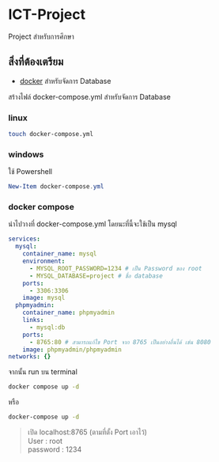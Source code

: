 # ICT-Project

Project สำหรับการศึกษา

## สิ่งที่ต้องเตรียม

- [docker](https://docs.docker.com/desktop/) สำหรับจัดการ Database

สร้างไฟล์ docker-compose.yml สำหรับจัดการ Database

### linux

```bash
touch docker-compose.yml
```

### windows

ใช้ Powershell

```powershell
New-Item docker-compose.yml
```

### docker compose

นำไปวางที่ docker-compose.yml โดยนะที่นี้จะใช้เป็น mysql

```yml
services:
  mysql:
    container_name: mysql
    environment:
      - MYSQL_ROOT_PASSWORD=1234 # เป็น Password ของ root
      - MYSQL_DATABASE=project # ชื่อ database
    ports:
      - 3306:3306
    image: mysql
  phpmyadmin:
    container_name: phpmyadmin
    links:
      - mysql:db
    ports:
      - 8765:80 # สามารถแก้ใข Port จาก 8765 เป็นอย่างอื่นได้ เช่น 8080
    image: phpmyadmin/phpmyadmin
networks: {}
```

จากนั้น run บน terminal

```bash
docker compose up -d
```

หรือ

```bash
docker-compose up -d
```

> เปิด localhost:8765 (ตามที่ตั้ง Port เอาไว้)  
> User : root  
> password : 1234
